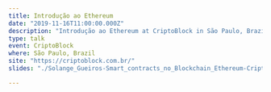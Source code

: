 ```yaml
---
title: Introdução ao Ethereum
date: "2019-11-16T11:00:00.000Z"
description: "Introdução ao Ethereum at CriptoBlock in São Paulo, Brazil"
type: talk
event: CriptoBlock
where: São Paulo, Brazil
site: "https://criptoblock.com.br/"
slides: "./Solange_Gueiros-Smart_contracts_no_Blockchain_Ethereum-CriptoBlock.pdf"

---
```


